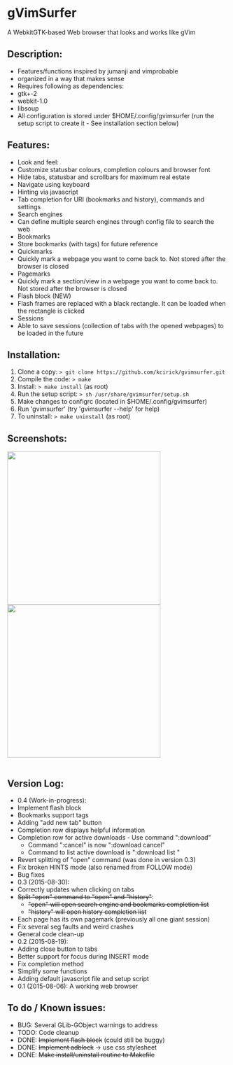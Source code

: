 # gVimSurfer

A WebkitGTK-based Web browser that looks and works like gVim


## Description:

  - Features/functions inspired by jumanji and vimprobable
  - organized in a way that makes sense
  - Requires following as dependencies:
   - gtk+-2
   - webkit-1.0
   - libsoup 
  - All configuration is stored under $HOME/.config/gvimsurfer (run the setup script to create it - See installation section below)

## Features:

  - Look and feel:
   - Customize statusbar colours, completion colours and browser font
   - Hide tabs, statusbar and scrollbars for maximum real estate
  - Navigate using keyboard
   - Hinting via javascript
   - Tab completion for URI (bookmarks and history), commands and settings
  - Search engines
   - Can define multiple search engines through config file to search the web
  - Bookmarks
   - Store bookmarks (with tags) for future reference
  - Quickmarks
   - Quickly mark a webpage you want to come back to. Not stored after the browser is closed
  - Pagemarks
   - Quickly mark a section/view in a webpage you want to come back to. Not stored after the browser is closed
  - Flash block (NEW)
   - Flash frames are replaced with a black rectangle. It can be loaded when the rectangle is clicked 
  - Sessions
   - Able to save sessions (collection of tabs with the opened webpages) to be loaded in the future

## Installation:

  1. Clone a copy: `> git clone https://github.com/kcirick/gvimsurfer.git`
  2. Compile the code: `> make`
  3. Install: `> make install` (as root)
  4. Run the setup script: `> sh /usr/share/gvimsurfer/setup.sh`
  5. Make changes to configrc (located in $HOME/.config/gvimsurfer)
  6. Run 'gvimsurfer' (try 'gvimsurfer --help' for help)
  7. To uninstall: `> make uninstall` (as root)

## Screenshots:

<a href='http://s6.postimg.org/yrjhkoqn5/Screenshot_190815_02_21_42_AM.png' target='_blank'><img src='http://s6.postimg.org/yrjhkoqn5/Screenshot_190815_02_21_42_AM.png' width="350" /></a>
<a href='http://s6.postimg.org/iukpnyy8x/Screenshot_190815_02_22_09_AM.png' target='_blank'><img src='http://s6.postimg.org/iukpnyy8x/Screenshot_190815_02_22_09_AM.png' width="350" /></a><br /><br />


## Version Log:

  - 0.4 (Work-in-progress):
   - Implement flash block
   - Bookmarks support tags
   - Adding "add new tab" button
   - Completion row displays helpful information
   - Completion row for active downloads
    - Use command ":download"
      - Command ":cancel" is now ":download cancel"
      - Command to list active download is ":download list <TAB>"
   - Revert splitting of "open" command (was done in version 0.3)
   - Fix broken HINTS mode (also renamed from FOLLOW mode)
   - Bug fixes
  - 0.3 (2015-08-30):
   - Correctly updates when clicking on tabs
   - ~~Split "open" command to "open" and "history"~~:
     - ~~"open" will open search engine and bookmarks completion list~~
     - ~~"history" will open history completion list~~
   - Each page has its own pagemark (previously all one giant session)
   - Fix several seg faults and weird crashes
   - General code clean-up
  - 0.2 (2015-08-19):
   - Adding close button to tabs
   - Better support for focus during INSERT mode
   - Fix completion method
   - Simplify some functions
   - Adding default javascript file and setup script
  - 0.1 (2015-08-06): A working web browser

## To do / Known issues:

  - BUG: Several GLib-GObject warnings to address
  - TODO: Code cleanup
  - DONE: ~~Implement flash block~~ (could still be buggy)
  - DONE: ~~Implement adblock~~ -> use css stylesheet
  - DONE: ~~Make install/uninstall routine to Makefile~~

